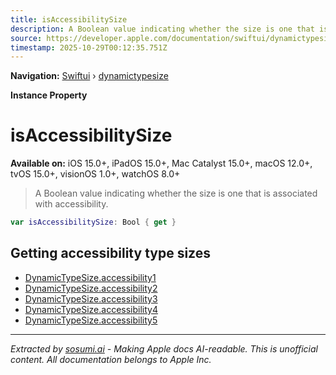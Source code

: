 ```yaml
---
title: isAccessibilitySize
description: A Boolean value indicating whether the size is one that is associated with accessibility.
source: https://developer.apple.com/documentation/swiftui/dynamictypesize/isaccessibilitysize
timestamp: 2025-10-29T00:12:35.751Z
---
```


**Navigation:** [Swiftui](/documentation/swiftui) › [dynamictypesize](/documentation/swiftui/dynamictypesize)

**Instance Property**

# isAccessibilitySize

**Available on:** iOS 15.0+, iPadOS 15.0+, Mac Catalyst 15.0+, macOS 12.0+, tvOS 15.0+, visionOS 1.0+, watchOS 8.0+

> A Boolean value indicating whether the size is one that is associated with accessibility.

```swift
var isAccessibilitySize: Bool { get }
```

## Getting accessibility type sizes

- [DynamicTypeSize.accessibility1](/documentation/swiftui/dynamictypesize/accessibility1)
- [DynamicTypeSize.accessibility2](/documentation/swiftui/dynamictypesize/accessibility2)
- [DynamicTypeSize.accessibility3](/documentation/swiftui/dynamictypesize/accessibility3)
- [DynamicTypeSize.accessibility4](/documentation/swiftui/dynamictypesize/accessibility4)
- [DynamicTypeSize.accessibility5](/documentation/swiftui/dynamictypesize/accessibility5)

---

*Extracted by [sosumi.ai](https://sosumi.ai) - Making Apple docs AI-readable.*
*This is unofficial content. All documentation belongs to Apple Inc.*
